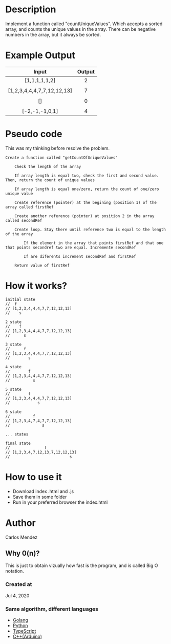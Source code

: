 # Description

Implement a function called "countUniqueValues". Which accepts a sorted array, and counts the unique values in the array. There can be negative numbers in the array, but it always be sorted.

# Example Output

| Input                      | Output        |
|:--------------------------:|:-------------:|
| [1,1,1,1,1,2]              | 2             |
|                            |               |
| [1,2,3,4,4,4,7,7,12,12,13] | 7             |
|                            |               |
| []                         | 0             |
|                            |               |
| [-2,-1,-1,0,1]             | 4             |

# Pseudo code

This was my thinking before resolve the problem.
```
Create a function called "getCountOfUniqueValues"

    Check the length of the array
    
    If array length is equal two, check the first and second value. Then, return the count of unique values
    
    If array length is equal one/zero, return the count of one/zero unique value
    
    Create reference (pointer) at the begining (position 1) of the array called firstRef
    
    Create another reference (pointer) at position 2 in the array called secondRef
    
    Create loop. Stay there until reference two is equal to the length of the array
    
        If the element in the array that points firstRef and that one that points secondref two are equal. Incremente secondRef
        
        If are diferents increment secondRef and firstRef
    
    Return value of firstRef
```

# How it works?

```
initial state
//  f  
// [1,2,3,4,4,4,7,7,12,12,13]
//    s

2 state
//    f  
// [1,2,3,4,4,4,7,7,12,12,13]
//      s 

3 state
//      f  
// [1,2,3,4,4,4,7,7,12,12,13]
//        s 

4 state
//        f  
// [1,2,3,4,4,4,7,7,12,12,13]
//          s 

5 state
//        f  
// [1,2,3,4,4,4,7,7,12,12,13]
//            s 

6 state
//          f  
// [1,2,3,4,7,4,7,7,12,12,13]
//              s 

... states

final state
//               f  
// [1,2,3,4,7,12,13,7,12,12,13]
//                          s
```

# How to use it

* Download index .html and .js
* Save them in some folder
* Run in your preferred browser the index.html

# Author

Carlos Mendez

## Why 0(n)?

This is just to obtain vizually how fast is the program, and is called Big O notation.

### Created at 

Jul 4, 2020

### Same algorithm, different languages

* [Golang](https://github.com/cjairm/go/tree/master/Algorithms-Go/002_count_unique_values)
* [Python](https://github.com/cjairm/python/tree/master/Algoritms-Py/002_count_unique_values)
* [TypeScript](https://github.com/cjairm/typescript/tree/master/Algorithms-TS/002_count_unique_values)
* [C++(Arduino)](https://github.com/cjairm/arduino/tree/master/Algorithms-Cpp/002_count_unique_values)